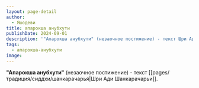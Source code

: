 ```yaml
---
layout: page-detail
author:
  - Яшодеви
title: апарокша анубхути
publishDate: 2024-09-01
description: '"Апарокша анубхути" (незаочное постижение) - текст Шри Ади Шанкарачарьи.'
tags:
  - апарокша-анубхути
image:
---
```

**"Апарокша анубхути"** (незаочное постижение) - текст  [[pages/традиция/сиддхи/шанкарачарья|Шри Ади Шанкарачарьи]].


